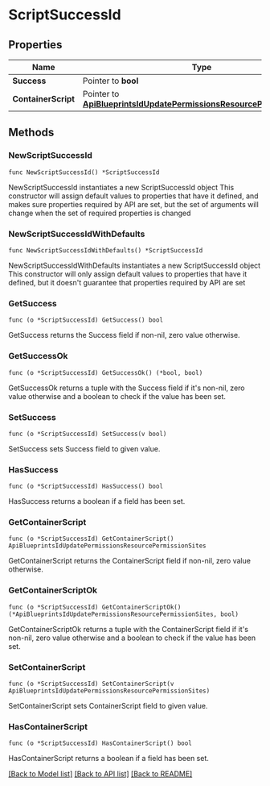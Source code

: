 # ScriptSuccessId

## Properties

Name | Type | Description | Notes
------------ | ------------- | ------------- | -------------
**Success** | Pointer to **bool** |  | [optional] 
**ContainerScript** | Pointer to [**ApiBlueprintsIdUpdatePermissionsResourcePermissionSites**](_api_blueprints__id__update_permissions_resourcePermission_sites.md) |  | [optional] 

## Methods

### NewScriptSuccessId

`func NewScriptSuccessId() *ScriptSuccessId`

NewScriptSuccessId instantiates a new ScriptSuccessId object
This constructor will assign default values to properties that have it defined,
and makes sure properties required by API are set, but the set of arguments
will change when the set of required properties is changed

### NewScriptSuccessIdWithDefaults

`func NewScriptSuccessIdWithDefaults() *ScriptSuccessId`

NewScriptSuccessIdWithDefaults instantiates a new ScriptSuccessId object
This constructor will only assign default values to properties that have it defined,
but it doesn't guarantee that properties required by API are set

### GetSuccess

`func (o *ScriptSuccessId) GetSuccess() bool`

GetSuccess returns the Success field if non-nil, zero value otherwise.

### GetSuccessOk

`func (o *ScriptSuccessId) GetSuccessOk() (*bool, bool)`

GetSuccessOk returns a tuple with the Success field if it's non-nil, zero value otherwise
and a boolean to check if the value has been set.

### SetSuccess

`func (o *ScriptSuccessId) SetSuccess(v bool)`

SetSuccess sets Success field to given value.

### HasSuccess

`func (o *ScriptSuccessId) HasSuccess() bool`

HasSuccess returns a boolean if a field has been set.

### GetContainerScript

`func (o *ScriptSuccessId) GetContainerScript() ApiBlueprintsIdUpdatePermissionsResourcePermissionSites`

GetContainerScript returns the ContainerScript field if non-nil, zero value otherwise.

### GetContainerScriptOk

`func (o *ScriptSuccessId) GetContainerScriptOk() (*ApiBlueprintsIdUpdatePermissionsResourcePermissionSites, bool)`

GetContainerScriptOk returns a tuple with the ContainerScript field if it's non-nil, zero value otherwise
and a boolean to check if the value has been set.

### SetContainerScript

`func (o *ScriptSuccessId) SetContainerScript(v ApiBlueprintsIdUpdatePermissionsResourcePermissionSites)`

SetContainerScript sets ContainerScript field to given value.

### HasContainerScript

`func (o *ScriptSuccessId) HasContainerScript() bool`

HasContainerScript returns a boolean if a field has been set.


[[Back to Model list]](../README.md#documentation-for-models) [[Back to API list]](../README.md#documentation-for-api-endpoints) [[Back to README]](../README.md)


